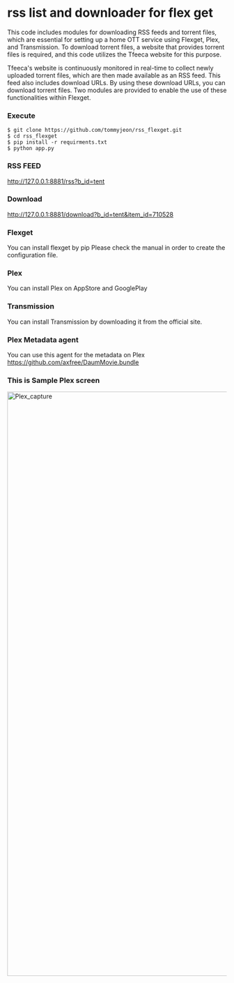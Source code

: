 # rss list and downloader for flex get


This code includes modules for downloading RSS feeds and torrent files, which are essential for setting up a home OTT service using Flexget, Plex, and Transmission. To download torrent files, a website that provides torrent files is required, and this code utilizes the Tfeeca website for this purpose.

Tfeeca's website is continuously monitored in real-time to collect newly uploaded torrent files, which are then made available as an RSS feed. This feed also includes download URLs. By using these download URLs, you can download torrent files. Two modules are provided to enable the use of these functionalities within Flexget.

### Execute

```
$ git clone https://github.com/tommyjeon/rss_flexget.git
$ cd rss_flexget
$ pip install -r requirments.txt
$ python app.py

```

### RSS FEED
http://127.0.0.1:8881/rss?b_id=tent

### Download
http://127.0.0.1:8881/download?b_id=tent&item_id=710528


### Flexget 
You can install flexget by pip
Please check the manual in order to create the configuration file.


### Plex
You can install Plex on AppStore and GooglePlay

### Transmission
You can install Transmission by downloading it from the official site.

### Plex Metadata agent
You can use this agent for the metadata on Plex
https://github.com/axfree/DaumMovie.bundle

### This is Sample Plex screen
<img width="1340" alt="Plex_capture" src="https://github.com/TommyJeon/rss_flexget/assets/129849472/2c538648-8034-40d5-bb52-fba5c8fdb7a3">
